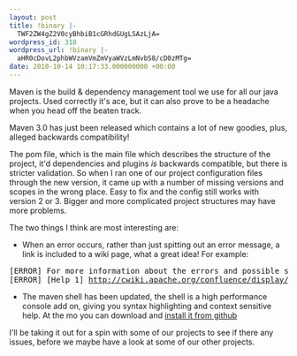 ```yaml
---
layout: post
title: !binary |-
  TWF2ZW4gZ2V0cyBhbiB1cGRhdGUgLSAzLjA=
wordpress_id: 318
wordpress_url: !binary |-
  aHR0cDovL2phbWVzamVmZmVyaWVzLmNvbS8/cD0zMTg=
date: 2010-10-14 10:17:33.000000000 +00:00
---
```

Maven is the build &amp; dependency management tool we use for all our java projects. Used correctly it's ace, but it can also prove to be a headache when you head off the beaten track.

Maven 3.0 has just been released which contains a lot of new goodies, plus, alleged backwards compatibility!

The pom file, which is the main file which describes the structure of the project, it'd dependencies and plugins *is* backwards compatible, but there is stricter validation. So when I ran one of our project configuration files through the new version, it came up with a number of missing versions and scopes in the wrong place. Easy to fix and the config still works with version 2 or 3. Bigger and more complicated project structures may have more problems.

The two things I think are most interesting are:
<ul>
	<li>When an error occurs, rather than just spitting out an error message, a link is included to a wiki page, what a great idea! For example:</li>
</ul>
<pre>[ERROR] For more information about the errors and possible solutions, please read the following articles:
[ERROR] [Help 1] <a href="http://cwiki.apache.org/confluence/display/MAVEN/NoGoalSpecifiedException">http://cwiki.apache.org/confluence/display/MAVEN/NoGoalSpecifiedException</a></pre>
<ul>
	<li>The maven shell has been updated, the shell is a high performance console add on, giving you syntax highlighting and context sensitive help. At the mo you can download and <a href="http://github.com/sonatype/mvnsh">install it from github </a></li>
</ul>
I'll be taking it out for a spin with some of our projects to see if there any issues, before we maybe have a look at some of our other projects.
